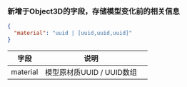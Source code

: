 ### 新增于Object3D的字段，存储模型变化前的相关信息

```json
{
  "material": "uuid | [uuid,uuid,uuid]"
}
```

| 字段       | 说明                 |   |
|----------|--------------------|---|
| material | 模型原材质UUID / UUID数组 |   |
